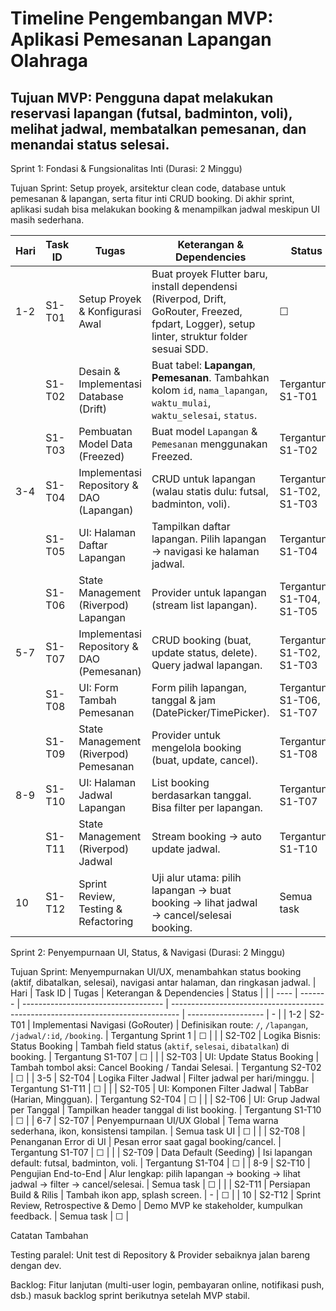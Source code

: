 # Timeline Pengembangan MVP: Aplikasi Pemesanan Lapangan Olahraga

## Tujuan MVP: Pengguna dapat melakukan reservasi lapangan (futsal, badminton, voli), melihat jadwal, membatalkan pemesanan, dan menandai status selesai.

Sprint 1: Fondasi & Fungsionalitas Inti (Durasi: 2 Minggu)

Tujuan Sprint: Setup proyek, arsitektur clean code, database untuk pemesanan & lapangan, serta fitur inti CRUD booking. Di akhir sprint, aplikasi sudah bisa melakukan booking & menampilkan jadwal meskipun UI masih sederhana.

| Hari | Task ID | Tugas                                     | Keterangan & Dependencies                                                                                                                    | Status                    |   |
| ---- | ------- | ----------------------------------------- | -------------------------------------------------------------------------------------------------------------------------------------------- | ------------------------- | - |
| 1-2  | S1-T01  | Setup Proyek & Konfigurasi Awal           | Buat proyek Flutter baru, install dependensi (Riverpod, Drift, GoRouter, Freezed, fpdart, Logger), setup linter, struktur folder sesuai SDD. | ☐                         |   |
|      | S1-T02  | Desain & Implementasi Database (Drift)    | Buat tabel: **Lapangan**, **Pemesanan**. Tambahkan kolom `id`, `nama_lapangan`, `waktu_mulai`, `waktu_selesai`, `status`.                    | Tergantung S1-T01         | ☐ |
|      | S1-T03  | Pembuatan Model Data (Freezed)            | Buat model `Lapangan` & `Pemesanan` menggunakan Freezed.                                                                                     | Tergantung S1-T02         | ☐ |
| 3-4  | S1-T04  | Implementasi Repository & DAO (Lapangan)  | CRUD untuk lapangan (walau statis dulu: futsal, badminton, voli).                                                                            | Tergantung S1-T02, S1-T03 | ☐ |
|      | S1-T05  | UI: Halaman Daftar Lapangan               | Tampilkan daftar lapangan. Pilih lapangan → navigasi ke halaman jadwal.                                                                      | Tergantung S1-T04         | ☐ |
|      | S1-T06  | State Management (Riverpod) Lapangan      | Provider untuk lapangan (stream list lapangan).                                                                                              | Tergantung S1-T04, S1-T05 | ☐ |
| 5-7  | S1-T07  | Implementasi Repository & DAO (Pemesanan) | CRUD booking (buat, update status, delete). Query jadwal lapangan.                                                                           | Tergantung S1-T02, S1-T03 | ☐ |
|      | S1-T08  | UI: Form Tambah Pemesanan                 | Form pilih lapangan, tanggal & jam (DatePicker/TimePicker).                                                                                  | Tergantung S1-T06, S1-T07 | ☐ |
|      | S1-T09  | State Management (Riverpod) Pemesanan     | Provider untuk mengelola booking (buat, update, cancel).                                                                                     | Tergantung S1-T08         | ☐ |
| 8-9  | S1-T10  | UI: Halaman Jadwal Lapangan               | List booking berdasarkan tanggal. Bisa filter per lapangan.                                                                                  | Tergantung S1-T07         | ☐ |
|      | S1-T11  | State Management (Riverpod) Jadwal        | Stream booking → auto update jadwal.                                                                                                         | Tergantung S1-T10         | ☐ |
| 10   | S1-T12  | Sprint Review, Testing & Refactoring      | Uji alur utama: pilih lapangan → buat booking → lihat jadwal → cancel/selesai booking.                                                       | Semua task                | ☐ |

Sprint 2: Penyempurnaan UI, Status, & Navigasi (Durasi: 2 Minggu)

Tujuan Sprint: Menyempurnakan UI/UX, menambahkan status booking (aktif, dibatalkan, selesai), navigasi antar halaman, dan ringkasan jadwal.
| Hari | Task ID | Tugas                               | Keterangan & Dependencies                                                        | Status              |   |
| ---- | ------- | ----------------------------------- | -------------------------------------------------------------------------------- | ------------------- | - |
| 1-2  | S2-T01  | Implementasi Navigasi (GoRouter)    | Definisikan route: `/`, `/lapangan`, `/jadwal/:id`, `/booking`.                  | Tergantung Sprint 1 | ☐ |
|      | S2-T02  | Logika Bisnis: Status Booking       | Tambah field status (`aktif`, `selesai`, `dibatalkan`) di booking.               | Tergantung S1-T07   | ☐ |
|      | S2-T03  | UI: Update Status Booking           | Tambah tombol aksi: Cancel Booking / Tandai Selesai.                             | Tergantung S2-T02   | ☐ |
| 3-5  | S2-T04  | Logika Filter Jadwal                | Filter jadwal per hari/minggu.                                                   | Tergantung S1-T11   | ☐ |
|      | S2-T05  | UI: Komponen Filter Jadwal          | TabBar (Harian, Mingguan).                                                       | Tergantung S2-T04   | ☐ |
|      | S2-T06  | UI: Grup Jadwal per Tanggal         | Tampilkan header tanggal di list booking.                                        | Tergantung S1-T10   | ☐ |
| 6-7  | S2-T07  | Penyempurnaan UI/UX Global          | Tema warna sederhana, ikon, konsistensi tampilan.                                | Semua task UI       | ☐ |
|      | S2-T08  | Penanganan Error di UI              | Pesan error saat gagal booking/cancel.                                           | Tergantung S1-T07   | ☐ |
|      | S2-T09  | Data Default (Seeding)              | Isi lapangan default: futsal, badminton, voli.                                   | Tergantung S1-T04   | ☐ |
| 8-9  | S2-T10  | Pengujian End-to-End                | Alur lengkap: pilih lapangan → booking → lihat jadwal → filter → cancel/selesai. | Semua task          | ☐ |
|      | S2-T11  | Persiapan Build & Rilis             | Tambah ikon app, splash screen.                                                  | -                   | ☐ |
| 10   | S2-T12  | Sprint Review, Retrospective & Demo | Demo MVP ke stakeholder, kumpulkan feedback.                                     | Semua task          | ☐ |

Catatan Tambahan

Testing paralel: Unit test di Repository & Provider sebaiknya jalan bareng dengan dev.

Backlog: Fitur lanjutan (multi-user login, pembayaran online, notifikasi push, dsb.) masuk backlog sprint berikutnya setelah MVP stabil.